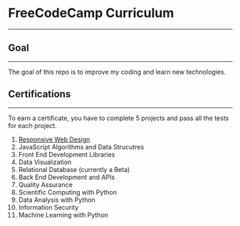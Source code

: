 # FreeCodeCamp Curriculum

---

## Goal

---
The goal of this repo is to improve my coding and learn new technologies.

## Certifications

---
To earn a certificate, you have to complete 5 projects and pass all the tests for each project.

1. [Responsive Web Design](./01-responsive-web-design/README.md)
2. JavaScript Algorithms and Data Strucutres
3. Front End Development Libraries
4. Data Visualization
5. Relational Database (currently a Beta)
6. Back End Development and APIs
7. Quality Assurance
8. Scientific Computing with Python
9. Data Analysis with Python
10. Information Security
11. Machine Learning with Python
